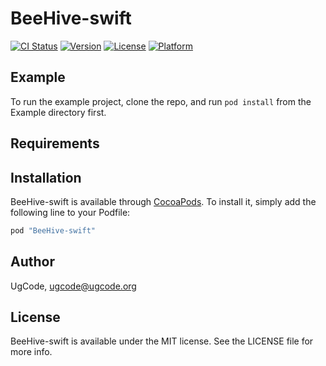 # BeeHive-swift

[![CI Status](http://img.shields.io/travis/xiwang126/BeeHive-swift.svg?style=flat)](https://travis-ci.org/xiwang126/BeeHive-swift)
[![Version](https://img.shields.io/cocoapods/v/BeeHive-swift.svg?style=flat)](http://cocoapods.org/pods/BeeHive-swift)
[![License](https://img.shields.io/cocoapods/l/BeeHive-swift.svg?style=flat)](http://cocoapods.org/pods/BeeHive-swift)
[![Platform](https://img.shields.io/cocoapods/p/BeeHive-swift.svg?style=flat)](http://cocoapods.org/pods/BeeHive-swift)

## Example

To run the example project, clone the repo, and run `pod install` from the Example directory first.

## Requirements

## Installation

BeeHive-swift is available through [CocoaPods](http://cocoapods.org). To install
it, simply add the following line to your Podfile:

```ruby
pod "BeeHive-swift"
```

## Author

UgCode, ugcode@ugcode.org

## License

BeeHive-swift is available under the MIT license. See the LICENSE file for more info.
